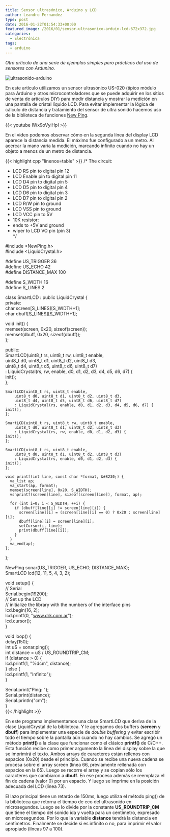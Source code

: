 ```yaml
---
title: Sensor ultrasónico, Arduino y LCD
author: Leandro Fernandez
type: post
date: 2016-01-22T01:54:33+00:00
featured_image: /2016/01/sensor-ultrasonico-arduin-lcd-672x372.jpg
categories:
  - Electrónica
tags:
  - arduino
---
```


_Otro artículo de una serie de ejemplos simples pero prácticos del uso de sensores con Ardunino._

![ultrasonido-arduino](/2016/01/sensor-ultrasonico-arduin-lcd.jpg)

En este artículo utilizamos un sensor ultrasónico US-020 (típico módulo para Arduino y otros microcontroladores que se puede adquirir en los sitios de venta de artículos DIY) para medir distancia y mostrar la medición en una pantalla de cristal líquido LCD. Para evitar implementar la lógica de cálculo de distancia y tratamiento del sensor de ultra sonido hacemos uso de la biblioteca de funciones [New Ping][1].

{{< youtube IWx9oVyiHpI >}}

En el video podemos observar cómo en la segunda línea del display LCD aparece la distancia medida. El máximo fue configurado a un metro. Al acercar la mano varía la medición, marcando infinito cuando no hay un objeto a menos de un metro de distancia.

{{< highlight cpp "linenos=table" >}}
/* The circuit:  
* LCD RS pin to digital pin 12  
* LCD Enable pin to digital pin 11  
* LCD D4 pin to digital pin 5  
* LCD D5 pin to digital pin 4  
* LCD D6 pin to digital pin 3  
* LCD D7 pin to digital pin 2  
* LCD R/W pin to ground  
* LCD VSS pin to ground  
* LCD VCC pin to 5V  
* 10K resistor:  
* ends to +5V and ground  
* wiper to LCD VO pin (pin 3)  
*/

#include <NewPing.h>  
#include <LiquidCrystal.h>

#define US_TRIGGER 36  
#define US_ECHO 42  
#define DISTANCE_MAX 100

#define S_WIDTH 16  
#define S_LINES 2

class SmartLCD : public LiquidCrystal {  
  private:  
    char screen[S_LINES][S_WIDTH+1];  
    char dbuff[S_LINES][S_WIDTH+1];
  
  void init() {  
    memset(screen, 0x20, sizeof(screen));  
    memset(dbuff, 0x20, sizeof(dbuff));  
  };

  public:  
    SmartLCD(uint8_t rs, uint8_t rw, uint8_t enable,  
        uint8_t d0, uint8_t d1, uint8_t d2, uint8_t d3,  
        uint8_t d4, uint8_t d5, uint8_t d6, uint8_t d7)  
        : LiquidCrystal(rs, rw, enable, d0, d1, d2, d3, d4, d5, d6, d7) {  
    init();  
    };
    
    SmartLCD(uint8_t rs, uint8_t enable,  
        uint8_t d0, uint8_t d1, uint8_t d2, uint8_t d3,  
        uint8_t d4, uint8_t d5, uint8_t d6, uint8_t d7)  
        : LiquidCrystal(rs, enable, d0, d1, d2, d3, d4, d5, d6, d7) {  
    init();  
    };
    
    SmartLCD(uint8_t rs, uint8_t rw, uint8_t enable,  
        uint8_t d0, uint8_t d1, uint8_t d2, uint8_t d3)  
        : LiquidCrystal(rs, rw, enable, d0, d1, d2, d3) {  
    init();  
    };
    
    SmartLCD(uint8_t rs, uint8_t enable,  
        uint8_t d0, uint8_t d1, uint8_t d2, uint8_t d3)  
        : LiquidCrystal(rs, enable, d0, d1, d2, d3) {  
    init();  
    };
    
    void printf(int line, const char *format, &#8230;) {  
      va_list ap;  
      va_start(ap, format);  
      memset(screen[line], 0x20, S_WIDTH);  
      vsnprintf(screen[line], sizeof(screen[line]), format, ap);
      
      for (int i=0; i < S_WIDTH; ++i) {  
        if (dbuff[line][i] != screen[line][i]) {  
          screen[line][i] = (screen[line][i] == 0) ? 0x20 : screen[line][i];  
          dbuff[line][i] = screen[line][i];  
          setCursor(i, line);  
          print(dbuff[line][i]);  
        }  
      }  
      va_end(ap);  
    };  
};
  
NewPing sonar(US_TRIGGER, US_ECHO, DISTANCE_MAX);  
SmartLCD lcd(12, 11, 5, 4, 3, 2);

void setup() {  
  // Serial  
  Serial.begin(19200);  
  // Set up the LCD  
  // initialize the library with the numbers of the interface pins  
  lcd.begin(16, 2);  
  lcd.printf(0, "www.drk.com.ar");  
  lcd.cursor();  
}
  
void loop() {  
  delay(150);  
  int uS = sonar.ping();  
  int distance = uS / US_ROUNDTRIP_CM;  
  if (distance > 0) {  
    lcd.printf(1, "%dcm", distance);  
  } else {  
    lcd.printf(1, "Infinito");  
  }
  
  Serial.print("Ping: ");  
  Serial.print(distance);  
  Serial.println("cm");  
}  
{{< /highlight >}}

En este programa implementamos una clase SmartLCD que deriva de la clase LiquidCrystal de la biblioteca. Y le agregamos dos buffers (**screen** y **dbuff**) para implementar una especie de _double buffering_ y evitar escribir todo el tiempo sobre la pantalla aún cuando no hay cambios. Se agregó un método **printf()** a la clase que funcionar como el clásico **printf()** de C/C++. Esta función recibe como primer argumento la línea del display sobre la que se imprimirá el texto. Ambos arrays de caracteres están rellenos con espacios (0x20) desde el principio. Cuando se recibe una nueva cadena se procesa sobre el array screen (línea 66, previamente rellenada con espacios en la 65). Luego se recorre el array y se copian sólo los caracteres que cambiaron a **dbuff**. En ese proceso además se reemplaza el fin de cadena (valor 0) por un espacio. Y luego se imprime en la posición adecuada del LCD (línea 73).

El lazo principal tiene un retardo de 150ms, luego utiliza el método ping() de la biblioteca que retorna el tiempo de eco del ultrasonido en microsegundos. Luego se lo divide por la constante **US_ROUNDTRIP_CM** que tiene el tiempo del sonido ida y vuelta para un centímetro, expresado en microsegundos. Por lo que la variable **distance** tendrá la distancia en centímetros. Finalmente se decide si es infinito o no, para imprimir el valor apropiado (líneas 97 a 100).

 [1]: http://playground.arduino.cc/Code/NewPing